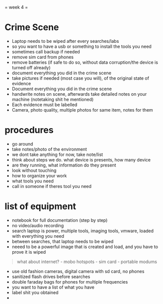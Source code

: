 = week 4 = 

# Crime Scene
- Laptop needs to be wiped after every searches/labs
- so you want to have a usb or something to install the tools you need 
- sometimes call backup if needed
- remove sim card from phones
- remove batteries (if safe to do so, without data corruption/the device is turned off already)
- document everything you did in the crime scene
- take pictures if needed (most case you will), of the original state of evidence
- Document everything you did in the crime scene
- handwrite notes on scene, afterwards take detailed notes on your machine (notetaking shit he mentioned)
- Each evidence must be labelled 
- Camera, photo quality, multiple photos for same item, notes for them

# procedures
- go around
- take notes/photo of the environment
- we dont take anything for now, take note/list
- think about steps we do. what device is presents, how many device
- are they running, what information do they present
- look without touching
- how to organize your work
- what tools you need 
- call in someone if theres tool you need 

# list of equipment
- notebook for full documentation (step by step)
- no video/audio recording 
- search laptop is power, multiple tools, imaging tools, vmware, loaded with everything you need 
- between searches, that laptop needs to be wiped 
- neeed to be a powerful image that is created and load, and you have to prove it is wiped 
> what about internet?
    - mobo hotspots
    - sim card
    - portable modums
- use old fashion cameras, digital camera with sd card, no phones 
- sanitized flash drives before searches 
- double faraday bags for phones for multiple frequencies 
- you want to have a list of what you have
- label shit you obtained 
- 
